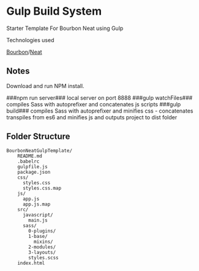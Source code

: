 # Gulp Build System #
Starter Template For Bourbon Neat using Gulp

Technologies used

 [Bourbon](http://bourbon.io/)/[Neat](http://neat.bourbon.io/) 

## Notes

Download and run NPM install.

###npm run server###
local server on port 8888
###gulp watchFiles###
compiles Sass with autoprefixer and concatenates js scripts
###gulp build###
compiles Sass with autoprefixer and minifies css - concatenates transpiles from es6 and minifies js and outputs project 
to dist folder



## Folder Structure

```
BourbonNeatGulpTemplate/
    README.md
    .babelrc
    gulpfile.js
    package.json
    css/
      styles.css
      styles.css.map
    js/
      app.js
      app.js.map
    src/
      javascript/
        main.js
      sass/
        0-plugins/
        1-base/
          mixins/
        2-modules/
        3-layouts/
        styles.scss
    index.html
  
```
